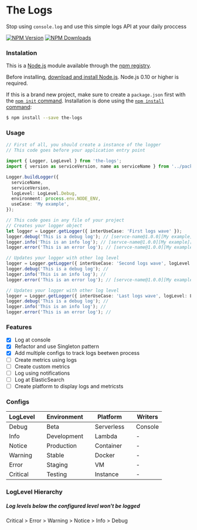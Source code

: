 # The Logs

Stop using `console.log` and use this simple logs API at your daily proccess

[![NPM Version][npm-image]][npm-url]
[![NPM Downloads][downloads-image]][downloads-url]

### Instalation

This is a [Node.js](https://nodejs.org/en/) module available through the
[npm registry](https://www.npmjs.com/).

Before installing, [download and install Node.js](https://nodejs.org/en/download/).
Node.js 0.10 or higher is required.

If this is a brand new project, make sure to create a `package.json` first with
the [`npm init` command](https://docs.npmjs.com/creating-a-package-json-file).
Installation is done using the
[`npm install` command](https://docs.npmjs.com/getting-started/installing-npm-packages-locally):

```bash
$ npm install --save the-logs
```

### Usage

```ts
// First of all, you should create a instance of the logger
// This code goes before your application entry point

import { Logger, LogLevel } from 'the-logs';
import { version as serviceVersion, name as serviceName } from '../package.json';

Logger.buildLogger({
  serviceName,
  serviceVersion,
  logLevel: LogLevel.Debug,
  environment: process.env.NODE_ENV,
  useCase: 'My example',
});
```

```ts
// This code goes in any file of your project
// Creates your logger object
let logger = Logger.getLogger({ interUseCase: 'First logs wave' });
logger.debug('This is a debug log'); // [servce-name@1.0.0][My example][First logs wave] - [Debug] This is a debug log
logger.info('This is an info log'); // [servce-name@1.0.0][My example][First logs wave] - [Info] This is an info log
logger.error('This is an error log'); // [servce-name@1.0.0][My example][First logs wave] - [Error] This is an error log

// Updates your logger with other log level
logger = Logger.getLogger({ interUseCase: 'Second logs wave', logLevel: LogLevel.Error });
logger.debug('This is a debug log'); //
logger.info('This is an info log'); //
logger.error('This is an error log'); // [servce-name@1.0.0][My example][Second logs wave] - [Error] This is an error log

// Updates your logger with other log level
logger = Logger.getLogger({ interUseCase: 'Last logs wave', logLevel: LogLevel.Critical });
logger.debug('This is a debug log'); //
logger.info('This is an info log'); //
logger.error('This is an error log'); //
```

### Features

- [x] Log at console
- [x] Refactor and use Singleton pattern
- [x] Add multiple configs to track logs beetwen process
- [ ] Create metrics using logs
- [ ] Create custom metrics
- [ ] Log using notifications
- [ ] Log at ElasticSearch
- [ ] Create platform to display logs and metricsts

### Configs

| LogLevel |     | Environment |     | Platform   |     | Writers |
| -------- | --- | ----------- | --- | ---------- | --- | ------- |
| Debug    |     | Beta        |     | Serverless |     | Console |
| Info     |     | Development |     | Lambda     |     | -       |
| Notice   |     | Production  |     | Container  |     | -       |
| Warning  |     | Stable      |     | Docker     |     | -       |
| Error    |     | Staging     |     | VM         |     | -       |
| Critical |     | Testing     |     | Instance   |     | -       |

### LogLevel Hierarchy

##### Log levels below the configured level won't be logged

Critical > Error > Warning > Notice > Info > Debug

[npm-image]: https://img.shields.io/npm/v/the-logs
[npm-url]: https://npmjs.org/package/the-logs
[downloads-image]: https://img.shields.io/npm/dm/the-logs.svg
[downloads-url]: https://npmcharts.com/compare/the-logs?minimal=true
